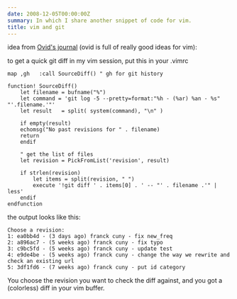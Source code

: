 ```yaml
---
date: 2008-12-05T00:00:00Z
summary: In which I share another snippet of code for vim.
title: vim and git
---
```


idea from [Ovid's journal](http://use.perl.org/use.perl.org/_Ovid/journal/37966.html) (ovid is full of really good ideas for vim):

to get a quick git diff in my vim session, put this in your .vimrc

```vim
map ,gh   :call SourceDiff() " gh for git history

function! SourceDiff()
    let filename = bufname("%")
    let command = 'git log -5 --pretty=format:"%h - (%ar) %an - %s" "'.filename.'"'
    let result   = split( system(command), "\n" )

    if empty(result)
    echomsg("No past revisions for " . filename)
    return
    endif

    " get the list of files
    let revision = PickFromList('revision', result)

    if strlen(revision)
        let items = split(revision, " ")
        execute '!git diff ' . items[0] . ' -- "' . filename .'" | less'
    endif
endfunction
```

the output looks like this:

    Choose a revision:
    1: ea0bb4d - (3 days ago) franck cuny - fix new_freq
    2: a896ac7 - (5 weeks ago) franck cuny - fix typo
    3: c9bc5fd - (5 weeks ago) franck cuny - update test
    4: e9de4be - (5 weeks ago) franck cuny - change the way we rewrite and check an existing url
    5: 3df1fd6 - (7 weeks ago) franck cuny - put id category

You choose the revision you want to check the diff against, and you got a (colorless) diff in your vim buffer.
